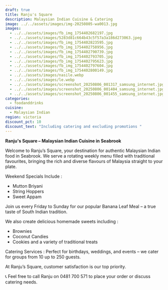 ```yaml
---
draft: true
title: Ranju's Square
description: Malaysian Indian Cuisine & Catering
image: ../../assets/images/img-20250805-wa0013.jpg
images:
  - ../../assets/images/fb_img_1754402682197.jpg
  - ../../assets/images/5283d81c664b43c5f57a3a186d273063.jpeg
  - ../../assets/images/fb_img_1754402823595.jpg
  - ../../assets/images/fb_img_1754402758956.jpg
  - ../../assets/images/fb_img_1754402790739.jpg
  - ../../assets/images/fb_img_1754402793705.jpg
  - ../../assets/images/fb_img_1754402795623.jpg
  - ../../assets/images/fb_img_1754402797604.jpg
  - ../../assets/images/fb_img_1754402800149.jpg
  - ../../assets/images/nasile.webp
  - ../../assets/images/le.webp
  - ../../assets/images/screenshot_20250806_001317_samsung_internet.jpg
  - ../../assets/images/screenshot_20250806_001404_samsung_internet.jpg
  - ../../assets/images/screenshot_20250806_001455_samsung_internet.jpg
categories:
  - foodanddrinks
cuisine:
  - Malaysian Indian
region: victoria
discount_pct: 10
discount_text: "Including catering and excluding promotions "
---
```

**Ranju's Square – Malaysian Indian Cuisine in Seabrook**

Welcome to Ranju’s Square, your destination for authentic Malaysian Indian food in Seabrook. We serve a rotating weekly menu filled with traditional favourites, bringing the rich and diverse flavours of Malaysia straight to your plate.

Weekend Specials Include :

* Mutton Briyani
* String Hoppers
* Sweet Appam

Join us every Friday to Sunday for our popular Banana Leaf Meal – a true taste of South Indian tradition.

We also create delicious homemade sweets including :

* Brownies
* Coconut Candies
* Cookies and a variety of traditional treats

Catering Services : Perfect for birthdays, weddings, and events – we cater for groups from 10 up to 250 guests.

At Ranju’s Square, customer satisfaction is our top priority.

📞 Feel free to call Ranju on 0481 700 571 to place your order or discuss catering needs.
